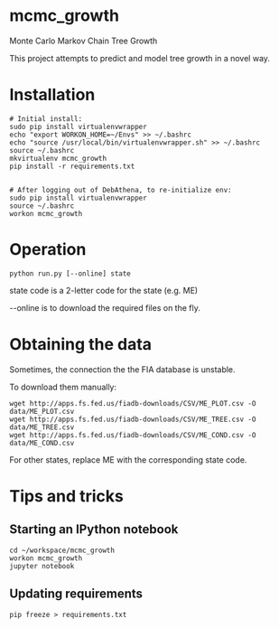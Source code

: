 # mcmc_growth
Monte Carlo Markov Chain Tree Growth

This project attempts to predict and model tree growth in a novel way.

# Installation

```
# Initial install:
sudo pip install virtualenvwrapper
echo "export WORKON_HOME=~/Envs" >> ~/.bashrc
echo "source /usr/local/bin/virtualenvwrapper.sh" >> ~/.bashrc
source ~/.bashrc
mkvirtualenv mcmc_growth
pip install -r requirements.txt


# After logging out of DebAthena, to re-initialize env:
sudo pip install virtualenvwrapper
source ~/.bashrc
workon mcmc_growth
```

# Operation
```
python run.py [--online] state
```
state code is a 2-letter code for the state (e.g. ME)

--online is to download the required files on the fly.

# Obtaining the data

Sometimes, the connection the the FIA database is unstable.

To download them manually:
```
wget http://apps.fs.fed.us/fiadb-downloads/CSV/ME_PLOT.csv -O data/ME_PLOT.csv
wget http://apps.fs.fed.us/fiadb-downloads/CSV/ME_TREE.csv -O data/ME_TREE.csv
wget http://apps.fs.fed.us/fiadb-downloads/CSV/ME_COND.csv -O data/ME_COND.csv
```
For other states, replace ME with the corresponding state code.


# Tips and tricks

## Starting an IPython notebook

    cd ~/workspace/mcmc_growth
    workon mcmc_growth
    jupyter notebook

## Updating requirements

    pip freeze > requirements.txt

